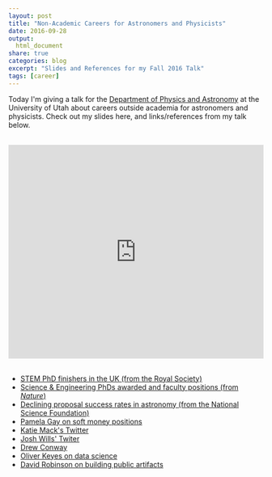 ```yaml
---
layout: post
title: "Non-Academic Careers for Astronomers and Physicists"
date: 2016-09-28
output:
  html_document
share: true
categories: blog
excerpt: "Slides and References for my Fall 2016 Talk"
tags: [career]
---
```


Today I'm giving a talk for the [Department of Physics and Astronomy](https://www.physics.utah.edu/) at the University of Utah about careers outside academia for astronomers and physicists. Check out my slides here, and links/references from my talk below.

<br>

<div><div style="left: 0px; width: 100%; height: 0px; position: relative; padding-bottom: 83.9419%;"><iframe src="http://speakerdeck.com/player/ad0aa99ee64943cb9fa2ac74e3bc7ef9" frameborder="0" allowfullscreen="true" webkitallowfullscreen="true" mozallowfullscreen="true" style="top: 0px; left: 0px; width: 100%; height: 100%; position: absolute;"></iframe></div></div>
<br>

- [STEM PhD finishers in the UK (from the Royal Society)](https://royalsociety.org/~/media/Royal_Society_Content/policy/publications/2010/4294970126.pdf)
- [Science & Engineering PhDs awarded and faculty positions (from *Nature*)](http://www.nature.com/nbt/journal/v31/n10/full/nbt.2706.html)
- [Declining proposal success rates in astronomy (from the National Science Foundation)](http://arxiv.org/abs/1510.01647)
- [Pamela Gay on soft money positions](http://www.starstryder.com/2015/11/12/dreaming-of-success-in-an-age-of-diminished-possibility/)
- [Katie Mack's Twitter](https://twitter.com/AstroKatie) 
- [Josh Wills' Twiter](https://twitter.com/josh_wills) 
- [Drew Conway](http://drewconway.com/zia/2013/3/26/the-data-science-venn-diagram) 
- [Oliver Keyes on data science](https://ironholds.org/blog/data-science-is-not-magical-unicorn-foo/)
- [David Robinson on building public artifacts](http://varianceexplained.org/r/year_data_scientist/)
